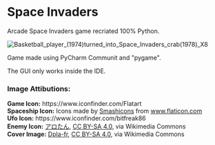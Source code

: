 # Space Invaders
Arcade Space Invaders game recriated 100% Python.

![Basketball_player_(1974)_turned_into_Space_Invaders_crab_(1978)_X8](https://user-images.githubusercontent.com/76231670/118138582-6acfcb00-b3fe-11eb-8731-e486cbf90dd1.png)


<p>Game made using PyCharm Communit and "pygame".</p>
<p>The GUI only works inside the IDE.</p>

<h3>Image Attibutions:</h3>
<div>
  <b>Game Icon:</b>
https://www.iconfinder.com/Flatart
</div>
<div>
  <b>Spaceship Icon:</b>
Icons made by <a href="https://smashicons.com/" title="Smashicons">Smashicons</a> from <a href="https://www.flaticon.com/" title="Flaticon">www.flaticon.com</a></div>
<div>
  <b>Ufo Icon:</b>
https://www.iconfinder.com/bitfreak86
</div>
<div>
  <b>Enemy Icon:</b>
  <a href="https://commons.wikimedia.org/wiki/File:Space_invaders_character_3.jpeg">アロたん</a>, <a href="https://creativecommons.org/licenses/by-sa/4.0">CC BY-SA 4.0</a>, via Wikimedia Commons
  </div>
<div>
  <b>Cover Image:</b>
  <a href="https://commons.wikimedia.org/wiki/File:Basketball_player_(1974)_turned_into_Space_Invaders_crab_(1978)_X8.png">Dpla-fr</a>, <a href="https://creativecommons.org/licenses/by-sa/4.0">CC BY-SA 4.0</a>, via Wikimedia Commons
  </div>
